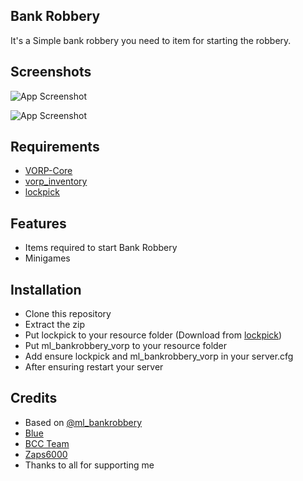 ## Bank Robbery

It's a Simple bank robbery you need to item for starting the robbery. 


## Screenshots

![App Screenshot](https://cdn.discordapp.com/attachments/1143214778551107656/1155055846649233408/robbery.png)

![App Screenshot](https://cdn.discordapp.com/attachments/1143214778551107656/1155055929058918450/lockpick.png)
## Requirements

- [VORP-Core](https://github.com/VORPCORE/vorp-core-lua)
- [vorp_inventory](https://github.com/VORPCORE/vorp_inventory-lua)
- [lockpick](https://github.com/nox-farhan/lockpick)

## Features

- Items required to start Bank Robbery
- Minigames

## Installation

- Clone this repository
- Extract the zip
- Put lockpick to your resource folder (Download from [lockpick](https://github.com/nox-farhan/lockpick))
- Put ml_bankrobbery_vorp to your resource folder
- Add ensure lockpick and ml_bankrobbery_vorp in your server.cfg
- After ensuring restart your server


## Credits

- Based on [@ml_bankrobbery](https://github.com/mrlupo/ml_bankrobbery)
- [Blue](https://github.com/kamelzarandah)
- [BCC Team](https://github.com/BryceCanyonCounty)
- [Zaps6000](https://github.com/Zaps6000)
- Thanks to all for supporting me
